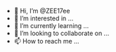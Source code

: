 - 👋 Hi, I’m @ZEE17ee
- 👀 I’m interested in ...
- 🌱 I’m currently learning ...
- 💞️ I’m looking to collaborate on ...
- 📫 How to reach me ...

<!---
ZEE17ee/ZEE17ee is a ✨ special ✨ repository because its `README.md` (this file) appears on your GitHub profile.
You can click the Preview link to take a look at your changes.
--->
